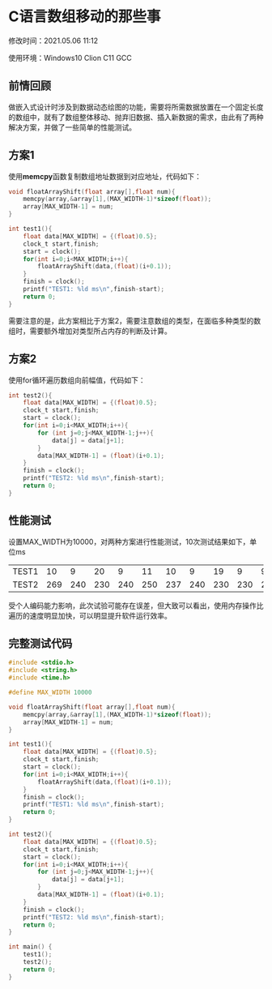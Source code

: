 # C语言数组移动的那些事

修改时间：2021.05.06 11:12

使用环境：Windows10 Clion C11 GCC

## 前情回顾

做嵌入式设计时涉及到数据动态绘图的功能，需要将所需数据放置在一个固定长度的数组中，就有了数组整体移动、抛弃旧数据、插入新数据的需求，由此有了两种解决方案，并做了一些简单的性能测试。

## 方案1

使用**memcpy**函数复制数组地址数据到对应地址，代码如下：

```c
void floatArrayShift(float array[],float num){
    memcpy(array,&array[1],(MAX_WIDTH-1)*sizeof(float));
    array[MAX_WIDTH-1] = num;
}

int test1(){
    float data[MAX_WIDTH] = {(float)0.5};
    clock_t start,finish;
    start = clock();
    for(int i=0;i<MAX_WIDTH;i++){
        floatArrayShift(data,(float)(i+0.1));
    }
    finish = clock();
    printf("TEST1: %ld ms\n",finish-start);
    return 0;
}
```

需要注意的是，此方案相比于方案2，需要注意数组的类型，在面临多种类型的数组时，需要额外增加对类型所占内存的判断及计算。

## 方案2

使用for循环遍历数组向前幅值，代码如下：

```C
int test2(){
    float data[MAX_WIDTH] = {(float)0.5};
    clock_t start,finish;
    start = clock();
    for(int i=0;i<MAX_WIDTH;i++){
        for (int j=0;j<MAX_WIDTH-1;j++){
            data[j] = data[j+1];
        }
        data[MAX_WIDTH-1] = (float)(i+0.1);
    }
    finish = clock();
    printf("TEST2: %ld ms\n",finish-start);
    return 0;
}
```

## 性能测试

设置MAX_WIDTH为10000，对两种方案进行性能测试，10次测试结果如下，单位ms

<table>
   <tr>
      <td>TEST1</td>
      <td>10</td>
      <td>9</td>
      <td>20</td>
      <td>9</td>
      <td>11</td>
      <td>10</td>
      <td>9</td>
      <td>19</td>
      <td>9</td>
      <td>9</td>
   </tr>
   <tr>
      <td>TEST2</td>
      <td>269</td>
      <td>240</td>
      <td>230</td>
      <td>240</td>
      <td>250</td>
      <td>237</td>
      <td>240</td>
      <td>230</td>
      <td>230</td>
      <td>231</td>
   </tr>
</table>

受个人编码能力影响，此次试验可能存在误差，但大致可以看出，使用内存操作比遍历的速度明显加快，可以明显提升软件运行效率。

## 完整测试代码

```c
#include <stdio.h>
#include <string.h>
#include <time.h>

#define MAX_WIDTH 10000

void floatArrayShift(float array[],float num){
    memcpy(array,&array[1],(MAX_WIDTH-1)*sizeof(float));
    array[MAX_WIDTH-1] = num;
}

int test1(){
    float data[MAX_WIDTH] = {(float)0.5};
    clock_t start,finish;
    start = clock();
    for(int i=0;i<MAX_WIDTH;i++){
        floatArrayShift(data,(float)(i+0.1));
    }
    finish = clock();
    printf("TEST1: %ld ms\n",finish-start);
    return 0;
}

int test2(){
    float data[MAX_WIDTH] = {(float)0.5};
    clock_t start,finish;
    start = clock();
    for(int i=0;i<MAX_WIDTH;i++){
        for (int j=0;j<MAX_WIDTH-1;j++){
            data[j] = data[j+1];
        }
        data[MAX_WIDTH-1] = (float)(i+0.1);
    }
    finish = clock();
    printf("TEST2: %ld ms\n",finish-start);
    return 0;
}

int main() {
    test1();
    test2();
    return 0;
}
```

